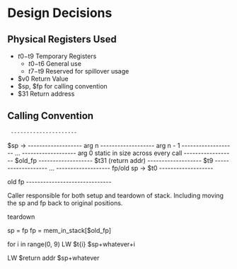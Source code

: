 # Design Decisions

## Physical Registers Used

- $t0-$t9 Temporary Registers
  - $t0-$t6 General use
  - $t7-$t9 Reserved for spillover usage
- $v0 Return Value
- $sp, $fp for calling convention
- $31 Return address

## Calling Convention

     ---------------------
$sp ->
       -------------------
          arg n
       -------------------
          arg n - 1
       -------------------
              ...
       -------------------
            arg 0
static in size  across every call ------------------
          $old_fp
       -------------------
          $t31 (return addr)
       -------------------
          $t9
       -------------------
          ...
       -------------------
fp/old sp ->     $t0 
       -------------------




old fp ------------------------------


Caller responsible for both setup and teardown of stack.
Including moving the sp and fp back to original positions.

teardown

sp = fp
fp = mem_in_stack[$old_fp]

for i in range(0, 9)
  LW $t{i} $sp+whatever+i

LW $return addr $sp+whatever

